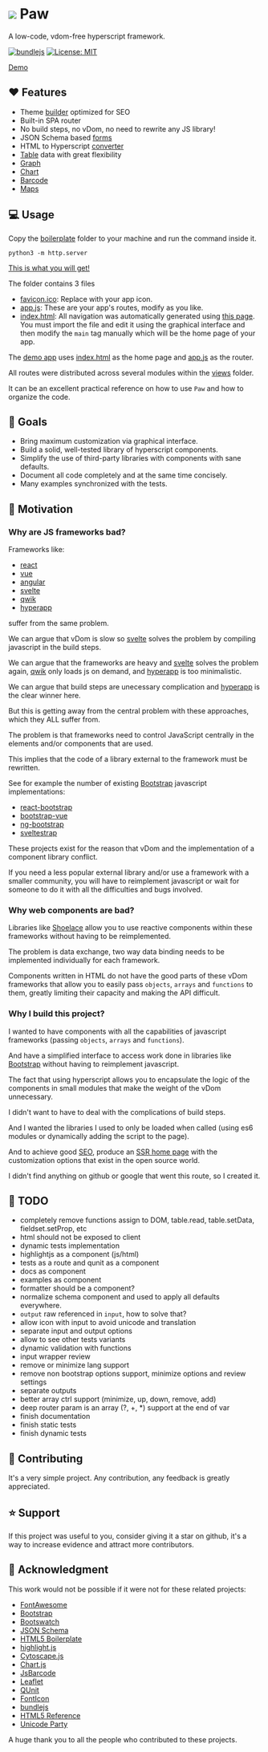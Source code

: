 # ![](favicon.ico) Paw
  A low-code, vdom-free hyperscript framework.

  [![bundlejs](https://deno.bundlejs.com/badge?q=https://raw.githubusercontent.com/marcodpt/paw/main/index.js&treeshake=[*]&text=%22export+default+paw%22)](https://bundlejs.com/?q=https://raw.githubusercontent.com/marcodpt/paw/main/index.js&treeshake=[*]&text=%22export+default+paw%22)
  [![License: MIT](https://img.shields.io/badge/License-MIT-yellow.svg)](https://opensource.org/licenses/MIT)

  [Demo](https://marcodpt.github.io/paw/)

## ❤️ Features
 - Theme [builder](https://marcodpt.github.io/paw/#/settings) optimized for SEO
 - Built-in SPA router
 - No build steps, no vDom, no need to rewrite any JS library!
 - JSON Schema based [forms](https://marcodpt.github.io/paw/#/example/form/4)
 - HTML to Hyperscript [converter](https://marcodpt.github.io/paw/#/converter)
 - [Table](https://marcodpt.github.io/paw/#/users) data with great flexibility
 - [Graph](https://marcodpt.github.io/paw/#/example/graph/0)
 - [Chart](https://marcodpt.github.io/paw/#/example/chart/0)
 - [Barcode](https://marcodpt.github.io/paw/#/example/barcode/0)
 - [Maps](https://marcodpt.github.io/paw/#/example/map/1)

## 💻 Usage
Copy the [boilerplate](https://github.com/marcodpt/paw/tree/main/boilerplate)
folder to your machine and run the command inside it.

```
python3 -m http.server
```

[This is what you will get!](https://marcodpt.github.io/paw/boilerplate/)


The folder contains 3 files
 - [favicon.ico](https://raw.githubusercontent.com/marcodpt/paw/main/boilerplate/favicon.ico):
Replace with your app icon.
 - [app.js](https://github.com/marcodpt/paw/blob/main/boilerplate/app.js):
These are your app's routes, modify as you like.
 - [index.html](https://github.com/marcodpt/paw/blob/main/boilerplate/index.html):
All navigation was automatically generated using
[this page](https://marcodpt.github.io/paw/#/settings).
You must import the file and edit it using the graphical interface and
then modify the `main` tag manually which will be the home page of your app.

The [demo app](https://marcodpt.github.io/paw/) uses
[index.html](https://github.com/marcodpt/paw/blob/main/index.html) as the
home page and [app.js](https://github.com/marcodpt/paw/blob/main/app.js)
as the router.

All routes were distributed across several modules within the
[views](https://github.com/marcodpt/paw/tree/main/views) folder.

It can be an excellent practical reference on how to use `Paw` and
how to organize the code.

## 🎯 Goals
 - Bring maximum customization via graphical interface.
 - Build a solid, well-tested library of hyperscript components.
 - Simplify the use of third-party libraries with components with sane defaults.
 - Document all code completely and at the same time concisely.
 - Many examples synchronized with the tests.

## 📢 Motivation

### Why are JS frameworks bad?
Frameworks like:

 - [react](https://github.com/facebook/react)
 - [vue](https://github.com/vuejs/core)
 - [angular](https://github.com/angular/angular)
 - [svelte](https://github.com/sveltejs/svelte)
 - [qwik](https://github.com/QwikDev/qwik)
 - [hyperapp](https://github.com/jorgebucaran/hyperapp)

suffer from the same problem.

We can argue that vDom is slow so [svelte](https://github.com/sveltejs/svelte)
solves the problem by compiling javascript in the build steps.

We can argue that the frameworks are heavy and
[svelte](https://github.com/sveltejs/svelte) solves the problem again,
[qwik](https://github.com/QwikDev/qwik) only loads js on demand,
and [hyperapp](https://github.com/jorgebucaran/hyperapp) is too minimalistic.

We can argue that build steps are unecessary complication and 
[hyperapp](https://github.com/jorgebucaran/hyperapp) is the clear winner here.

But this is getting away from the central problem with these approaches, which
they ALL suffer from.

The problem is that frameworks need to control JavaScript centrally in the
elements and/or components that are used.

This implies that the code of a library external to the framework must be
rewritten.

See for example the number of existing [Bootstrap](https://getbootstrap.com/)
javascript implementations:
 
 - [react-bootstrap](https://github.com/react-bootstrap/react-bootstrap)
 - [bootstrap-vue](https://github.com/bootstrap-vue/bootstrap-vue)
 - [ng-bootstrap](https://github.com/ng-bootstrap/ng-bootstrap)
 - [sveltestrap](https://github.com/bestguy/sveltestrap)

These projects exist for the reason that vDom and the implementation of a
component library conflict.

If you need a less popular external library and/or use a framework with a
smaller community, you will have to reimplement javascript or wait for someone
to do it with all the difficulties and bugs involved.

### Why web components are bad?

Libraries like [Shoelace](https://github.com/shoelace-style/shoelace) allow you
to use reactive components within these frameworks without having to be
reimplemented.

The problem is data exchange, two way data binding needs to be implemented
individually for each framework.

Components written in HTML do not have the good parts of these vDom frameworks
that allow you to easily pass `objects`, `arrays` and `functions` to them,
greatly limiting their capacity and making the API difficult.

### Why I build this project?

I wanted to have components with all the capabilities of javascript frameworks
(passing `objects`, `arrays` and `functions`).

And have a simplified interface to access work done in libraries like
[Bootstrap](https://getbootstrap.com/) without having to reimplement
javascript.

The fact that using hyperscript allows you to encapsulate the logic of the
components in small modules that make the weight of the vDom unnecessary.

I didn't want to have to deal with the complications of build steps.

And I wanted the libraries I used to only be loaded when called (using es6
modules or dynamically adding the script to the page).

And to achieve good
[SEO](https://en.wikipedia.org/wiki/Search_engine_optimization),
produce an [SSR home page](https://marcodpt.github.io/paw/#/settings)
with the customization options that exist in the open source world.

I didn't find anything on github or google that went this route,
so I created it.

## 🔧 TODO
 - completely remove functions assign to DOM, table.read, table.setData,
fieldset.setProp, etc
 - html should not be exposed to client
 - dynamic tests implementation
 - highlightjs as a component (js/html)
 - tests as a route and qunit as a component
 - docs as component
 - examples as component
 - formatter should be a component?
 - normalize schema component and used to apply all defaults everywhere.
 - `output` raw referenced in `input`, how to solve that?
 - allow icon with input to avoid unicode and translation
 - separate input and output options
 - allow to see other tests variants
 - dynamic validation with functions
 - input wrapper review
 - remove or minimize lang support
 - remove non bootstrap options support, minimize options and review settings
 - separate outputs
 - better array ctrl support (minimize, up, down, remove, add)
 - deep router param is an array (?, +, \*) support at the end of var
 - finish documentation
 - finish static tests
 - finish dynamic tests

## 🤝 Contributing
It's a very simple project.
Any contribution, any feedback is greatly appreciated.

## ⭐ Support
If this project was useful to you, consider giving it a star on github, it's a
way to increase evidence and attract more contributors.

## 🙏 Acknowledgment
This work would not be possible if it were not for these related projects:
 - [FontAwesome](https://fontawesome.com/)
 - [Bootstrap](https://getbootstrap.com/)
 - [Bootswatch](https://bootswatch.com/)
 - [JSON Schema](https://json-schema.org/)
 - [HTML5 Boilerplate](https://html5boilerplate.com/)
 - [highlight.js](https://highlightjs.org/)
 - [Cytoscape.js](https://js.cytoscape.org/)
 - [Chart.js](https://www.chartjs.org/)
 - [JsBarcode](https://lindell.me/JsBarcode/)
 - [Leaflet](https://leafletjs.com/)
 - [QUnit](https://qunitjs.com/)
 - [FontIcon](https://gauger.io/fonticon/)
 - [bundlejs](https://bundlejs.com/)
 - [HTML5 Reference](https://www.w3schools.com/TAGS/default.asp)
 - [Unicode Party](https://unicode.party/)

A huge thank you to all the people who contributed to these projects.

